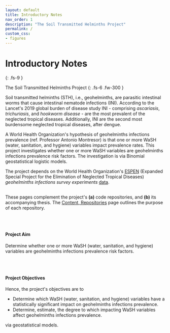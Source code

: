 ```yaml
---
layout: default
title: Introductory Notes
nav_order: 1
description: "The Soil Transmitted Helminths Project"
permalink: /
custom_css:
- figures
---
```


# Introductory Notes
{: .fs-9 }

The Soil Transmitted Helminths Project
{: .fs-6 .fw-300 }


Soil transmitted helminths (STH), i.e., geohelminths, are parasitic intestinal worms that cause intestinal nematode 
infections (INI).  According to the Lancet's 2019 global burden of disease study INI - comprising *ascariasis*, *trichuriasis*, 
and *hookworm disease* - are the most prevalent of the neglected tropical diseases.  Additionally, INI are the second most 
burdensome neglected tropical diseases, after dengue.


A World Health Organization's hypothesis of geohelminths infections prevalence (ref. Professor Antonio Montresor) is that one 
or more WaSH (water, sanitation, and hygiene) variables impact prevalence rates.  This project investigates whether one or 
more WaSH variables are geohelminths infections prevalence risk factors.  The investigation is via Binomial geostatistical 
logistic models.


The project depends on the World Health Organization's <a href="https://espen.afro.who.int/" target="_blank">ESPEN</a> 
(Expanded Special Project for the Elimination of Neglected Tropical Diseases) <i>geohelminths infections survey 
experiments</i> <a href="https://admin.espen.afro.who.int/docs/api" target="_blank">data</a>.


<p style="margin-top: 30px; margin-bottom: 30px">
These pages complement the project's <b>(a)</b> code repositories, and <b>(b)</b> its accompanying 
thesis.  The <a href="/hub">Content, Repositories</a> page outlines the purpose of each repository.</p>

<br>

#### **Project Aim**
<p style="margin-top: 10px; margin-bottom: 30px">
Determine whether one or more WaSH (water, sanitation, and hygiene) variables are geohelminths infections prevalence risk factors.</p>

<br>

#### **Project Objectives**
<p style="margin-top: 10px; margin-bottom: 0px">
Hence, the project's objectives are to</p>

* Determine which WaSH (water, sanitation, and hygiene) variables have a statistically significant impact on geohelminths infections prevalence.
* Determine, estimate, the degree to which impacting WaSH variables affect geohelminths infections prevalence.

via geostatistical models.

<br>
<br>

<br>
<br>

<br>
<br>

<br>
<br>